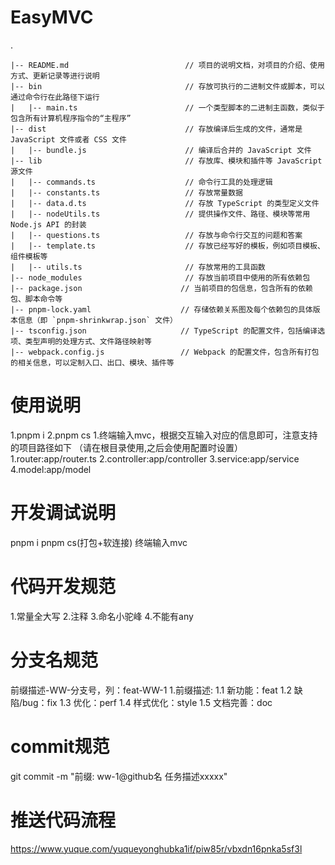 # EasyMVC
.
```shell
|-- README.md                          // 项目的说明文档，对项目的介绍、使用方式、更新记录等进行说明
|-- bin                                // 存放可执行的二进制文件或脚本，可以通过命令行在此路径下运行
|   |-- main.ts                        // 一个类型脚本的二进制主函数，类似于包含所有计算机程序指令的“主程序”
|-- dist                               // 存放编译后生成的文件，通常是 JavaScript 文件或者 CSS 文件
|   |-- bundle.js                      // 编译后合并的 JavaScript 文件
|-- lib                                // 存放库、模块和插件等 JavaScript 源文件
|   |-- commands.ts                    // 命令行工具的处理逻辑
|   |-- constants.ts                   // 存放常量数据
|   |-- data.d.ts                      // 存放 TypeScript 的类型定义文件
|   |-- nodeUtils.ts                   // 提供操作文件、路径、模块等常用 Node.js API 的封装
|   |-- questions.ts                   // 存放与命令行交互的问题和答案
|   |-- template.ts                    // 存放已经写好的模板，例如项目模板、组件模板等
|   |-- utils.ts                       // 存放常用的工具函数
|-- node_modules                       // 存放当前项目中使用的所有依赖包
|-- package.json                      // 当前项目的包信息，包含所有的依赖包、脚本命令等
|-- pnpm-lock.yaml                    // 存储依赖关系图及每个依赖包的具体版本信息（即 `pnpm-shrinkwrap.json` 文件）
|-- tsconfig.json                     // TypeScript 的配置文件，包括编译选项、类型声明的处理方式、文件路径映射等
|-- webpack.config.js                 // Webpack 的配置文件，包含所有打包的相关信息，可以定制入口、出口、模块、插件等
```

# 使用说明
1.pnpm i
2.pnpm cs
1.终端输入mvc，根据交互输入对应的信息即可，注意支持的项目路径如下 （请在根目录使用,之后会使用配置时设置）
  1.router:app/router.ts
  2.controller:app/controller
  3.service:app/service
  4.model:app/model
# 开发调试说明
pnpm i
pnpm cs(打包+软连接)
终端输入mvc
# 代码开发规范
1.常量全大写
2.注释
3.命名小驼峰
4.不能有any
# 分支名规范
前缀描述-WW-分支号，列：feat-WW-1
1.前缀描述:
  1.1 新功能：feat
  1.2 缺陷/bug：fix
  1.3 优化：perf
  1.4 样式优化：style
  1.5 文档完善：doc
# commit规范
git commit -m "前缀: ww-1@github名 任务描述xxxxx"
# 推送代码流程
https://www.yuque.com/yuqueyonghubka1if/piw85r/vbxdn16pnka5sf3l

